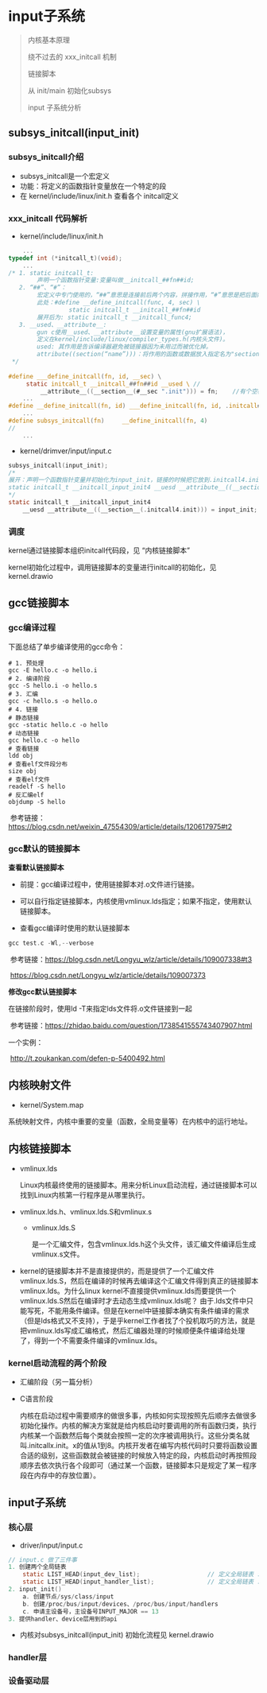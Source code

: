 # input子系统

> 内核基本原理
>
> 绕不过去的 xxx_initcall 机制
>
> 链接脚本
>
> 从 init/main 初始化subsys
>
> input 子系统分析


## subsys_initcall(input_init)

### subsys_initcall介绍

* subsys_initcall是一个宏定义
* 功能：将定义的函数指针变量放在一个特定的段
* 在 kernel/include/linux/init.h 查看各个 initcall定义

###  xxx_initcall 代码解析

* kernel/include/linux/init.h

```c
	...
typedef int (*initcall_t)(void);
	...
/* 1. static initcall_t: 
		声明一个函数指针变量:变量叫做__initcall_##fn##id;
   2. “##”、“#”：
   		宏定义中专门使用的，“##”意思是连接前后两个内容，拼接作用，“#”意思是把后面内容当做字符串。
        此处：#define __define_initcall(func, 4, sec) \
				 static initcall_t __initcall_##fn##id
		展开后为: static initcall_t __initcall_func4;
   3. __used、__attribute__:
   		gun c使用__used、__attribute__设置变量的属性(gnu扩展语法)，
   		定义在kernel/include/linux/compiler_types.h(内核头文件)。
		used: 其作用是告诉编译器避免被链接器因为未用过而被优化掉。
		attribute((section(“name”)))：将作用的函数或数据放入指定名为"section_name"对应的段中。
 */
        
#define ___define_initcall(fn, id, __sec) \
     static initcall_t __initcall_##fn##id __used \	//
         __attribute__((__section__(#__sec ".init"))) = fn;    //有个空格，从lds文件看 会被忽略
	...
#define __define_initcall(fn, id) ___define_initcall(fn, id, .initcall##id) 
	...
#define subsys_initcall(fn)     __define_initcall(fn, 4)
//
    ...
```

* kernel/drimver/input/input.c

```c
subsys_initcall(input_init);
/*
展开：声明一个函数指针变量并初始化为input_init，链接的时候把它放到.initcall4.init的段,然后等待被调用
static initcall_t __initcall_input_init4 __uesd __attribute__((__section__(.initcall4.init))) = input_init;
*/
static initcall_t __initcall_input_init4 
    __uesd __attribute__((__section__(.initcall4.init))) = input_init;
```



### 调度

kernel通过链接脚本组织initcall代码段，见 “内核链接脚本”

kernel初始化过程中，调用链接脚本的变量进行initcall的初始化，见kernel.drawio



## gcc链接脚本

### gcc编译过程

下面总结了单步编译使用的gcc命令：

```
# 1. 预处理
gcc -E hello.c -o hello.i
# 2. 编译阶段
gcc -S hello.i -o hello.s
# 3. 汇编
gcc -c hello.s -o hello.o
# 4. 链接
# 静态链接
gcc -static hello.c -o hello
# 动态链接
gcc hello.c -o hello
# 查看链接
ldd obj
# 查看elf文件段分布
size obj
# 查看elf文件
readelf -S hello
# 反汇编elf
objdump -S hello
```

​	参考链接：https://blog.csdn.net/weixin_47554309/article/details/120617975#t2

### gcc默认的链接脚本
**查看默认链接脚本**

* 前提：gcc编译过程中，使用链接脚本对.o文件进行链接。
* 可以自行指定链接脚本，内核使用vmlinux.lds指定；如果不指定，使用默认链接脚本。

* 查看gcc编译时使用的默认链接脚本
```c
gcc test.c -Wl,--verbose
```

​	参考链接：https://blog.csdn.net/Longyu_wlz/article/details/109007338#t3

​						https://blog.csdn.net/Longyu_wlz/article/details/109007373

**修改gcc默认链接脚本**

在链接阶段时，使用ld -T来指定lds文件将.o文件链接到一起

​	参考链接：https://zhidao.baidu.com/question/1738541555743407907.html

一个实例：

​	http://t.zoukankan.com/defen-p-5400492.html



## 内核映射文件

* kernel/System.map

系统映射文件，内核中重要的变量（函数，全局变量等）在内核中的运行地址。




## 内核链接脚本


* vmlinux.lds

    Linux内核最终使用的链接脚本。用来分析Linux启动流程，通过链接脚本可以找到Linux内核第一行程序是从哪里执行。

* vmlinux.lds.h、vmlinux.lds.S和vmlinux.s

    *   vmlinux.lds.S
    
        是一个汇编文件，包含vmlinux.lds.h这个头文件，该汇编文件编译后生成vmlinux.s文件。
    
*   kernel的链接脚本并不是直接提供的，⽽是提供了⼀个汇编⽂件vmlinux.lds.S，然后在编译的时候再去编译这个汇编⽂件得到真正的链接脚本vmlinux.lds。为什么linux kernel不直接提供vmlinux.lds⽽要提供⼀个vmlinux.lds.S然后在编译时才去动态⽣成vmlinux.lds呢？
    由于.lds⽂件中只能写死，不能⽤条件编译。但是在kernel中链接脚本确实有条件编译的需求（但是lds格式⼜不⽀持），于是乎kernel⼯作者找了个投机取巧的⽅法，就是把vmlinux.lds写成汇编格式，然后汇编器处理的时候顺便条件编译给处理了，得到⼀个不需要条件编译的vmlinux.lds。
    
    

### kernel启动流程的两个阶段

* 汇编阶段（另一篇分析）

* C语言阶段

    ​		内核在启动过程中需要顺序的做很多事，内核如何实现按照先后顺序去做很多初始化操作。内核的解决方案就是给内核启动时要调用的所有函数归类，执行内核某一个函数然后每个类就会按照一定的次序被调用执行。这些分类名就叫.initcallx.init。x的值从1到8。内核开发者在编写内核代码时只要将函数设置合适的级别，这些函数就会被链接的时候放入特定的段，内核启动时再按照段顺序去依次执行各个段即可（通过某一个函数，链接脚本只是规定了某一程序段在内存中的存放位置）。
    
    

## input子系统

### 核心层

* driver/input/input.c

```C
// input.c 做了三件事
1. 创建两个全局链表
    static LIST_HEAD(input_dev_list);					// 定义全局链表 : input device
    static LIST_HEAD(input_handler_list);				// 定义全局链表 : input handler
2. input_init()
    a. 创建节点/sys/class/input
    b. 创建/proc/bus/input/devices、/proc/bus/input/handlers
    c. 申请主设备号，主设备号INPUT_MAJOR == 13
3. 提供handler、device层用到的api
```

* 内核对subsys_initcall(input_init) 初始化流程见 kernel.drawio

### handler层

### 设备驱动层

